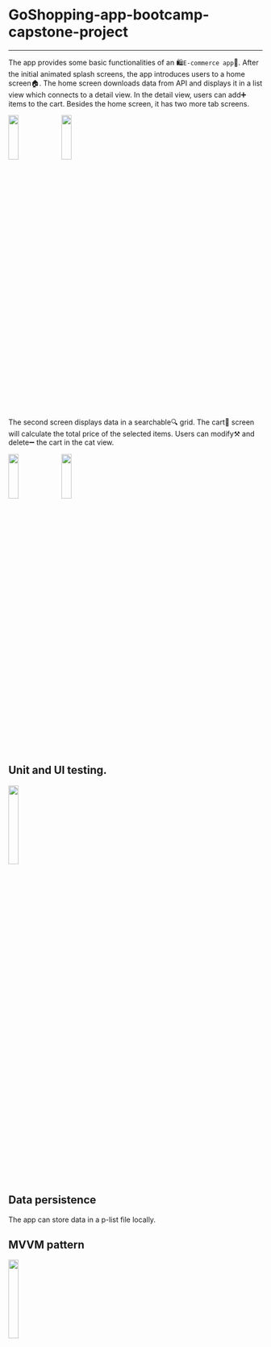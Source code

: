 # GoShopping-app-bootcamp-capstone-project
----
The app provides some basic functionalities of an 🛍️`E-commerce app`🛒. After the initial animated splash screens, the app introduces users to a home screen🏠. 
The home screen downloads data from API and displays it in a list view which connects to a detail view. In the detail view, users can add➕ items to the cart. Besides the home screen, it has two more tab screens. 

<img src="https://github.com/vieri2in/GoShopping-App-Bootcamp-capstone-project/assets/97074757/06149ad3-9f4f-49ed-80d0-db306666fab3"  width=20% height=15%>
<img src="https://github.com/vieri2in/GoShopping-App-Bootcamp-capstone-project/assets/97074757/fd79acae-53b0-44ed-a29b-d1419d4133ff"  width=20% height=15%>

The second screen displays data in a searchable🔍 grid. The cart🛒 screen will calculate the total price of the selected items. Users can modify⚒️ and delete➖ the cart in the cat view. 

<img src="https://github.com/vieri2in/GoShopping-App-Bootcamp-capstone-project/assets/97074757/e16e5144-c52c-48fa-9661-81151f4d7bd8"  width=20% height=15%>
<img src="https://github.com/vieri2in/GoShopping-App-Bootcamp-capstone-project/assets/97074757/d7fea2fa-91d5-4df8-9aa8-3d0b1b3d0fab"  width=20% height=15%>

## Unit and UI testing. 
<img src="https://github.com/vieri2in/GoShopping-App-Bootcamp-capstone-project/assets/97074757/2cd5e728-2da4-487d-8ceb-916795ebbf3b"  width=20% height=20%>

## Data persistence
The app can store data in a p-list file locally.

## MVVM pattern

<img src="https://github.com/vieri2in/GoShopping-App-Bootcamp-capstone-project/assets/97074757/29f51356-c5af-4515-827f-49275f83b31c"  width=20% height=20%>
